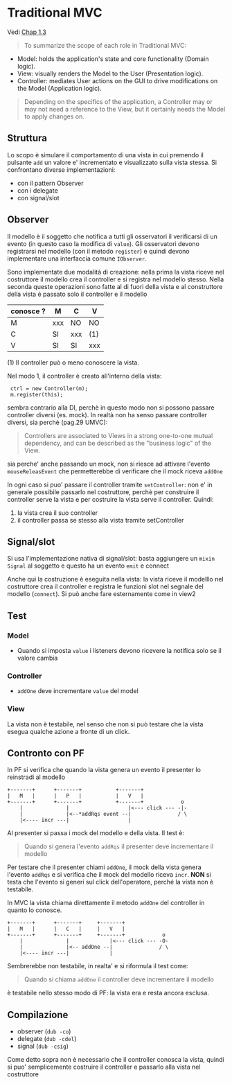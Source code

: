 # Traditional MVC
Vedi [Chap 1.3](https://stefanoborini.gitbooks.io/modelviewcontroller/content/01_from_smartui_to_traditional_mvc/03_traditional_mvc.html)

> To summarize the scope of each role in Traditional MVC:

- Model: holds the application's state and core functionality (Domain logic).
- View: visually renders the Model to the User (Presentation logic).
- Controller: mediates User actions on the GUI to drive modifications on the Model (Application logic).

> Depending on the specifics of the application, a Controller may or may not need a reference to the View, but it certainly needs the Model to apply changes on.

## Struttura
Lo scopo è simulare il comportamento di una vista in cui premendo il pulsante `add` un valore e' incrementato e visualizzato sulla vista stessa.
Si confrontano diverse implementazioni:
- con il pattern Observer
- con i delegate
- con signal/slot

## Observer
Il modello è il soggetto che notifica a tutti gli osservatori il verificarsi di un evento (in questo caso la modifica di `value`).
Gli osservatori devono registrarsi nel modello (con il metodo `register`) e quindi devono implementare una interfaccia comune `IObserver`.

Sono implementate due modalità di creazione: nella prima la vista riceve nel costruttore il modello crea il controller e si registra nel modello stesso.
Nella seconda queste operazioni sono fatte al di fuori della vista  e al construttore
della vista è passato solo il controller e il modello

| conosce ? | M   | C   | V   |
| ---       | --- | --- | --- |
| M         | xxx | NO  | NO  |
| C         | SI  | xxx | (1) |
| V         | SI  | SI  | xxx |

(1) Il controller può o meno conoscere la vista.

Nel modo 1, il controller è creato all'interno della vista:
```
 ctrl = new Controller(m);
 m.register(this);
```
sembra contrario alla DI, perchè in questo modo non si possono passare controller diversi (es. mock).
In realtà non ha senso passare controller diversi, sia perchè (pag.29 UMVC):

> Controllers are associated to Views in a strong one-to-one mutual dependency, and can be described as the "business logic" of the View.

sia perche' anche passando un mock, non si riesce ad attivare l'evento `mouseReleasEvent` che permetterebbe di verificare che il mock riceva `addOne`

In ogni caso si puo' passare il controller tramite `setController`: non e' in generale  possibile passarlo nel costruttore, perchè per construire il controller serve la vista e per costruire la vista serve il controller.
Quindi:
1. la vista crea il suo controller
2. il controller passa se stesso alla vista tramite setController

## Signal/slot
Si usa l'implementazione nativa di signal/slot: basta aggiungere un `mixin Signal` al soggetto e questo ha un evento `emit` e connect

Anche qui la costruzione è eseguita nella vista: la vista riceve il modelllo nel costruttore crea il controller e registra le funzioni slot nel segnale del modello (`connect`). Si può anche fare esternamente come in view2

## Test
### Model
- Quando si imposta `value` i listeners devono ricevere la notifica solo se il valore cambia

### Controller
- `addOne` deve incrementare `value` del model

### View
La vista non è testabile, nel senso che non si può testare che la vista esegua qualche azione a fronte di un click.

## Contronto con PF
In PF si verifica che quando la vista genera un evento il presenter lo reinstradi al modello

```
+-------+      +-------+           +-------+
|   M   |      |   P   |           |   V   |
+-------+      +-------+           +-------+            o
    |              |                   |<--- click --- -|-
    |              |<--*addRqs event --|               / \
    |<---- incr ---|                   |

```

Al presenter si passa i mock del modello e della vista.
Il test è:
> Quando si genera l'evento `addRqs` il presenter deve incrementare il modello

Per testare che il presenter chiami `addOne`, il mock della vista genera l'evento `addRqs` e si verifica che il mock del modello riceva `incr`.
**NON** si testa che l'evento si generi sul click dell'operatore, perché la vista non è testabile.

In MVC la vista chiama direttamente il metodo `addOne` del controller in quanto lo conosce.

```
+-------+      +-------+     +-------+
|   M   |      |   C   |     |   V   |
+-------+      +-------+     +-------+            o
    |              |             |<--- click --- -O-
    |              |<-- addOne --|               / \
    |<---- incr ---|             |
```

Sembrerebbe non testabile, in realta' e si riformula il test come:
> Quando si chiama `addOne` il controller deve incrementare il modello

è testabile nello stesso modo di PF: la vista era e resta ancora esclusa.

## Compilazione
- observer (`dub -co`)
- delegate (`dub -cdel`)
- signal (`dub -csig`)

Come detto sopra non è necessario che il controller conosca la vista, quindi si puo' semplicemente costruire il controller e passarlo alla vista nel costruttore
